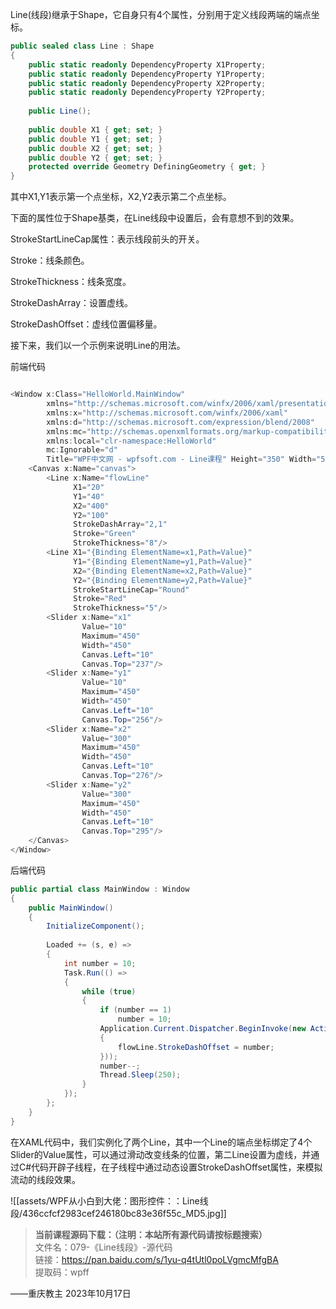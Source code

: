 Line(线段)继承于Shape，它自身只有4个属性，分别用于定义线段两端的端点坐标。

```cs
public sealed class Line : Shape
{
    public static readonly DependencyProperty X1Property;
    public static readonly DependencyProperty Y1Property;
    public static readonly DependencyProperty X2Property;
    public static readonly DependencyProperty Y2Property;
 
    public Line();
 
    public double X1 { get; set; }
    public double Y1 { get; set; }
    public double X2 { get; set; }
    public double Y2 { get; set; }
    protected override Geometry DefiningGeometry { get; }
}
```

其中X1,Y1表示第一个点坐标，X2,Y2表示第二个点坐标。

下面的属性位于Shape基类，在Line线段中设置后，会有意想不到的效果。

StrokeStartLineCap属性：表示线段前头的开关。

Stroke：线条颜色。

StrokeThickness：线条宽度。

StrokeDashArray：设置虚线。

StrokeDashOffset：虚线位置偏移量。

接下来，我们以一个示例来说明Line的用法。

前端代码

```cs

<Window x:Class="HelloWorld.MainWindow"
        xmlns="http://schemas.microsoft.com/winfx/2006/xaml/presentation"
        xmlns:x="http://schemas.microsoft.com/winfx/2006/xaml"
        xmlns:d="http://schemas.microsoft.com/expression/blend/2008"
        xmlns:mc="http://schemas.openxmlformats.org/markup-compatibility/2006"
        xmlns:local="clr-namespace:HelloWorld"
        mc:Ignorable="d"
        Title="WPF中文网 - wpfsoft.com - Line课程" Height="350" Width="500">
    <Canvas x:Name="canvas">
        <Line x:Name="flowLine" 
              X1="20" 
              Y1="40" 
              X2="400" 
              Y2="100" 
              StrokeDashArray="2,1" 
              Stroke="Green" 
              StrokeThickness="8"/>
        <Line X1="{Binding ElementName=x1,Path=Value}"
              Y1="{Binding ElementName=y1,Path=Value}"
              X2="{Binding ElementName=x2,Path=Value}"
              Y2="{Binding ElementName=y2,Path=Value}"
              StrokeStartLineCap="Round"
              Stroke="Red"
              StrokeThickness="5"/>
        <Slider x:Name="x1" 
                Value="10" 
                Maximum="450" 
                Width="450" 
                Canvas.Left="10" 
                Canvas.Top="237"/>
        <Slider x:Name="y1" 
                Value="10" 
                Maximum="450" 
                Width="450" 
                Canvas.Left="10" 
                Canvas.Top="256"/>
        <Slider x:Name="x2" 
                Value="300" 
                Maximum="450" 
                Width="450" 
                Canvas.Left="10" 
                Canvas.Top="276"/>
        <Slider x:Name="y2" 
                Value="300" 
                Maximum="450" 
                Width="450" 
                Canvas.Left="10" 
                Canvas.Top="295"/>
    </Canvas>
</Window>
```

后端代码

```cs
public partial class MainWindow : Window
{
    public MainWindow()
    {
        InitializeComponent();
 
        Loaded += (s, e) =>
        {
            int number = 10;
            Task.Run(() =>
            {
                while (true)
                {
                    if (number == 1)
                        number = 10;
                    Application.Current.Dispatcher.BeginInvoke(new Action(() =>
                    {
                        flowLine.StrokeDashOffset = number;
                    }));
                    number--;
                    Thread.Sleep(250);
                }
            });
        };
    }
}
```

在XAML代码中，我们实例化了两个Line，其中一个Line的端点坐标绑定了4个Slider的Value属性，可以通过滑动改变线条的位置，第二Line设置为虚线，并通过C#代码开辟子线程，在子线程中通过动态设置StrokeDashOffset属性，来模拟流动的线段效果。

![[assets/WPF从小白到大佬：图形控件：：Line线段/436ccfcf2983cef246180bc83e36f55c_MD5.jpg]]

> **当前课程源码下载：（注明：本站所有源代码请按标题搜索）**  
> 文件名：079-《Line线段》-源代码  
> 链接：https://pan.baidu.com/s/1yu-q4tUtl0poLVgmcMfgBA  
> 提取码：wpff

——重庆教主 2023年10月17日